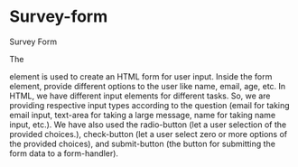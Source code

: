 # Survey-form
Survey Form

The <form> element is used to create an HTML form for user input.
Inside the form element, provide different options to the user like name, email, age, etc. 
In HTML, we have different input elements for different tasks. 
So, we are providing respective input types according to the question
(email for taking email input, text-area for taking a large message, name for taking name input, etc.).
We have also used the radio-button (let a user selection of the provided choices.),
 check-button (let a user select zero or more options of the provided choices),
 and submit-button (the button for submitting the form data to a form-handler).
